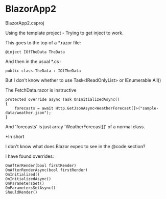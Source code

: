 # BlazorApp2
BlazorApp2.csproj

Using the template project - Trying to get inject to work.

This goes to the top of a *.razor file:

    @inject IOfTheData TheData
    
And then in the usual  *.cs :

    public class TheData : IOfTheData


But I don't know whether to use 
    Task<IReadOnlyList<Country>>
or
    IEnumerable<Country> All()
  
The FetchData.razor is instructive

    protected override async Task OnInitializedAsync()
    {
        forecasts = await Http.GetJsonAsync<WeatherForecast[]>("sample-data/weather.json");
    }
    
And 'forecasts' is just array 'WeatherForecast[]' of a normal class.

*In short

I don't know what does Blazor expec to see in the @code section?

I have found overrides:

  
    OnAfterRender(bool firstRender)
    OnAfterRenderAsync(bool firstRender)
    OnInitialized()
    OnInitializedAsync()
    OnParametersSet()
    OnParametersSetAsync()
    ShouldRender()
    
    
  
  
  
  
